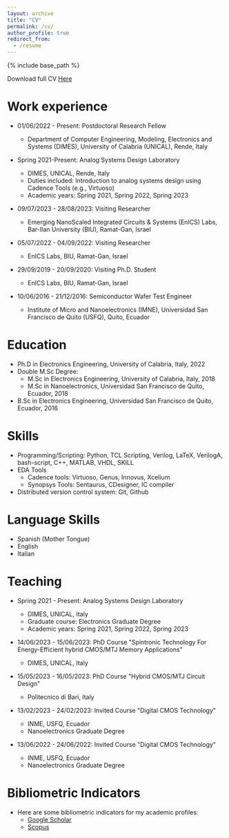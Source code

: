 ```yaml
---
layout: archive
title: "CV"
permalink: /cv/
author_profile: true
redirect_from:
  - /resume
---
```


{% include base_path %}

Download full CV [Here](http://estebanjgc.github.io/files/CV_ESTEBAN_GARZON_20_01_2024.pdf)


Work experience
======
* 01/06/2022 - Present: Postdoctoral Research Fellow
  * Department of Computer Engineering, Modeling, Electronics and Systems (DIMES),  University of Calabria (UNICAL), Rende, Italy

* Spring 2021-Present: Analog Systems Design Laboratory
  * DIMES, UNICAL, Rende, Italy
  * Duties included: Introduction to analog systems design using Cadence Tools (e.g., Virtuoso)
  * Academic years: Spring 2021, Spring 2022, Spring 2023

* 09/07/2023 - 28/08/2023: Visiting Researcher
  * Emerging NanoScaled Integrated Circuits & Systems (EnICS) Labs, Bar-Ilan University (BIU), Ramat-Gan, Israel

* 05/07/2022 - 04/09/2022: Visiting Researcher
  * EnICS Labs, BIU, Ramat-Gan, Israel

* 29/09/2019 - 20/09/2020: Visiting Ph.D. Student
  * EnICS Labs, BIU, Ramat-Gan, Israel  

* 10/06/2016 - 21/12/2016: Semiconductor Wafer Test Engineer
  * Institute of Micro and Nanoelectronics (IMNE), Universidad San Francisco de Quito (USFQ), Quito, Ecuador 

Education
======
* Ph.D in Electronics Engineering, University of Calabria, Italy, 2022 
* Double M.Sc Degree:
  * M.Sc in Electronics Engineering, University of Calabria, Italy, 2018
  * M.Sc in Nanoelectronics, Universidad San Francisco de Quito, Ecuador, 2018
* B.Sc in Electronics Engineering, Universidad San Francisco de Quito, Ecuador, 2016

Skills
======
* Programming/Scripting: Python, TCL Scripting, Verilog, LaTeX, VerilogA, bash-script, C++, MATLAB, VHDL, SKILL
* EDA Tools
  * Cadence tools: Virtuoso, Genus, Innovus, Xcelium
  * Synopsys Tools: Sentaurus, CDesigner, IC compiler
* Distributed version control system: Git, Github

Language Skills
======
* Spanish (Mother Tongue)
* English
* Italian

Teaching
======
* Spring 2021 - Present: Analog Systems Design Laboratory
  * DIMES, UNICAL, Italy
  * Graduate course: Electronics Graduate Degree
  * Academic years: Spring 2021, Spring 2022, Spring 2023

* 14/06/2023 - 15/06/2023: PhD Course "Spintronic Technology For Energy-Efficient hybrid CMOS/MTJ Memory Applications"
  * DIMES, UNICAL, Italy

* 15/05/2023 - 16/05/2023: PhD Course "Hybrid CMOS/MTJ Circuit Design" 
  * Politecnico di Bari, Italy

* 13/02/2023 - 24/02/2023: Invited Course "Digital CMOS Technology" 
  * INME, USFQ, Ecuador
  * Nanoelectronics Graduate Degree

* 13/06/2022 - 24/06/2022: Invited Course "Digital CMOS Technology" 
  * INME, USFQ, Ecuador
  * Nanoelectronics Graduate Degree


Bibliometric Indicators
======
* Here are some bibliometric indicators for my academic profiles:
  * [Google Scholar](https://scholar.google.com/citations?user=79YaVDsAAAAJ&hl=en)
  * [Scopus](https://www.scopus.com/authid/detail.uri?authorId=57189659787)

<!--

Publications
======
  <ul>{% for post in site.publications %}
    {% include archive-single-cv.html %}
  {% endfor %}</ul>
  
Talks
======
  <ul>{% for post in site.talks %}
    {% include archive-single-talk-cv.html %}
  {% endfor %}</ul>
  
Teaching
======
  <ul>{% for post in site.teaching %}
    {% include archive-single-cv.html %}
  {% endfor %}</ul>
  
Service and leadership
======
* Currently signed in to 43 different slack teams
-->
